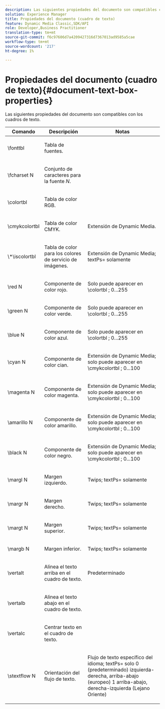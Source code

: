 ```yaml
---
description: Las siguientes propiedades del documento son compatibles con los cuadros de texto.
solution: Experience Manager
title: Propiedades del documento (cuadro de texto)
feature: Dynamic Media Classic,SDK/API
role: Developer,Business Practitioner
translation-type: tm+mt
source-git-commit: f6c97606d7a4209427316d7367013ad9585a5cae
workflow-type: tm+mt
source-wordcount: '217'
ht-degree: 1%

---
```



# Propiedades del documento (cuadro de texto){#document-text-box-properties}

Las siguientes propiedades del documento son compatibles con los cuadros de texto.

<table id="table_8E1DF8E6BD894D7A9ACFC839918E2315"> 
 <thead> 
  <tr> 
   <th class="entry"> <b>Comando</b> </th> 
   <th class="entry"> <b>Descripción</b> </th> 
   <th class="entry"> <b>Notas</b> </th> 
  </tr> 
 </thead>
 <tbody> 
  <tr> 
   <td> <span class="codeph"> \fonttbl  </span> </td> 
   <td> <p>Tabla de fuentes. </p> </td> 
   <td> <p> </p> </td> 
  </tr> 
  <tr> 
   <td> <span class="codeph"> \fcharset  <span class="varname"> N  </span> </span> </td> 
   <td> <p>Conjunto de caracteres para la fuente <i>N</i>. </p> </td> 
   <td> <p> </p> </td> 
  </tr> 
  <tr> 
   <td> <span class="codeph"> \colortbl  </span> </td> 
   <td> <p>Tabla de color RGB. </p> </td> 
   <td> <p> </p> </td> 
  </tr> 
  <tr> 
   <td> <span class="codeph"> \cmykcolortbl  </span> </td> 
   <td> <p>Tabla de color CMYK. </p> </td> 
   <td> <p>Extensión de Dynamic Media. </p> </td> 
  </tr> 
  <tr> 
   <td> <span class="codeph"> \*\iscolortbl  </span> </td> 
   <td> <p>Tabla de color para los colores de servicio de imágenes. </p> </td> 
   <td> <p>Extensión de Dynamic Media; <span class="codeph"> textPs= </span> solamente </p> </td> 
  </tr> 
  <tr> 
   <td> <span class="codeph"> \red  <span class="varname"> N  </span> </span> </td> 
   <td> <p>Componente de color rojo. </p> </td> 
   <td> <p>Solo puede aparecer en <span class="codeph"> \colortbl </span>; 0...255 </p> </td> 
  </tr> 
  <tr> 
   <td> <span class="codeph"> \green  <span class="varname"> N  </span> </span> </td> 
   <td> <p>Componente de color verde. </p> </td> 
   <td> <p>Solo puede aparecer en <span class="codeph"> \colortbl </span>; 0...255 </p> </td> 
  </tr> 
  <tr> 
   <td> <span class="codeph"> \blue  <span class="varname"> N  </span> </span> </td> 
   <td> <p>Componente de color azul. </p> </td> 
   <td> <p>Solo puede aparecer en <span class="codeph"> \colortbl </span>; 0...255 </p> </td> 
  </tr> 
  <tr> 
   <td> <span class="codeph"> \cyan  <span class="varname"> N  </span> </span> </td> 
   <td> <p>Componente de color cian. </p> </td> 
   <td> <p>Extensión de Dynamic Media; solo puede aparecer en <span class="codeph"> \cmykcolortbl </span>; 0...100 </p> </td> 
  </tr> 
  <tr> 
   <td> <span class="codeph"> \magenta  <span class="varname"> N  </span> </span> </td> 
   <td> <p>Componente de color magenta. </p> </td> 
   <td> <p>Extensión de Dynamic Media; solo puede aparecer en <span class="codeph"> \cmykcolortbl </span>; 0...100 </p> </td> 
  </tr> 
  <tr> 
   <td> <span class="codeph"> \amarillo  <span class="varname"> N  </span> </span> </td> 
   <td> <p>Componente de color amarillo. </p> </td> 
   <td> <p>Extensión de Dynamic Media; solo puede aparecer en <span class="codeph"> \cmykcolortbl </span>; 0...100 </p> </td> 
  </tr> 
  <tr> 
   <td> <span class="codeph"> \black  <span class="varname"> N  </span> </span> </td> 
   <td> <p>Componente de color negro. </p> </td> 
   <td> <p>Extensión de Dynamic Media; solo puede aparecer en <span class="codeph"> \cmykcolortbl </span>; 0...100 </p> </td> 
  </tr> 
  <tr> 
   <td> <span class="codeph"> \margl  <span class="varname"> N  </span> </span> </td> 
   <td> <p>Margen izquierdo. </p> </td> 
   <td> <p>Twips; <span class="codeph"> textPs= </span> solamente </p> </td> 
  </tr> 
  <tr> 
   <td> <span class="codeph"> \margr  <span class="varname"> N  </span> </span> </td> 
   <td> <p>Margen derecho. </p> </td> 
   <td> <p>Twips; <span class="codeph"> textPs= </span> solamente </p> </td> 
  </tr> 
  <tr> 
   <td> <span class="codeph"> \margt  <span class="varname"> N  </span> </span> </td> 
   <td> <p>Margen superior. </p> </td> 
   <td> <p>Twips; <span class="codeph"> textPs= </span> solamente </p> </td> 
  </tr> 
  <tr> 
   <td> <span class="codeph"> \margb  <span class="varname"> N  </span> </span> </td> 
   <td> <p>Margen inferior. </p> </td> 
   <td> <p>Twips; <span class="codeph"> textPs= </span> solamente </p> </td> 
  </tr> 
  <tr> 
   <td> <span class="codeph"> \vertalt  </span> </td> 
   <td> <p>Alinea el texto arriba en el cuadro de texto. </p> </td> 
   <td> <p>Predeterminado </p> </td> 
  </tr> 
  <tr> 
   <td> <span class="codeph"> \vertalb  </span> </td> 
   <td> <p>Alinea el texto abajo en el cuadro de texto. </p> </td> 
   <td> <p> </p> </td> 
  </tr> 
  <tr> 
   <td> <span class="codeph"> \vertalc  </span> </td> 
   <td> <p>Centrar texto en el cuadro de texto. </p> </td> 
   <td> <p> </p> </td> 
  </tr> 
  <tr> 
   <td> <span class="codeph"> \stextflow  <span class="varname"> N  </span> </span> </td> 
   <td> <p>Orientación del flujo de texto. </p> </td> 
   <td> <p>Flujo de texto específico del idioma; <span class="codeph"> textPs= </span> solo 0 (predeterminado) izquierda-derecha, arriba-abajo (europeo) 1 arriba-abajo, derecha-izquierda (Lejano Oriente) </p> </td> 
  </tr> 
 </tbody> 
</table>

